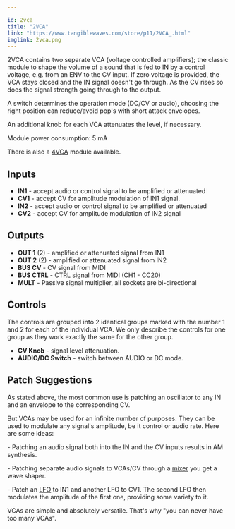 ```yaml
---

id: 2vca
title: "2VCA"
link: "https://www.tangiblewaves.com/store/p11/2VCA_.html"
imglink: 2vca.png
---
```





2VCA contains two separate VCA (voltage controlled amplifiers); the classic module to shape the volume of a sound that is fed to IN by a control voltage, e.g. from an ENV to the CV input. If zero voltage is provided, the VCA stays closed and the IN signal doesn't go through. As the CV rises so does the signal strength going through to the output.

A switch determines the operation mode (DC/CV or audio), choosing the right position can reduce/avoid pop's with short attack envelopes.

An additional knob for each VCA attenuates the level, if necessary.​

Module power consumption: 5 mA

There is also a [4VCA](https://wiki.aemodular.com/pmwiki.php/AeManual/4VCA) module available.

## Inputs

*   **IN1** - accept audio or control signal to be amplified or attenuated
*   **CV1** - accept CV for amplitude modulation of IN1 signal.
*   **IN2** - accept audio or control signal to be amplified or attenuated
*   **CV2** - accept CV for amplitude modulation of IN2 signal

## Outputs

*   **OUT 1** (2) - amplified or attenuated signal from IN1
*   **OUT 2** (2) - amplified or attenuated signal from IN2
*   **BUS CV** - CV signal from MIDI
*   **BUS CTRL** - CTRL signal from MIDI (CH1 - CC20)
*   **MULT** - Passive signal multiplier, all sockets are bi-directional

## Controls

The controls are grouped into 2 identical groups marked with the number 1 and 2 for each of the individual VCA. We only describe the controls for one group as they work exactly the same for the other group.

*   **CV Knob** - signal level attenuation.
*   **AUDIO/DC Switch** - switch between AUDIO or DC mode.

## Patch Suggestions

As stated above, the most common use is patching an oscillator to any IN and an envelope to the corresponding CV.

But VCAs may be used for an infinite number of purposes. They can be used to modulate any signal's amplitude, be it control or audio rate. Here are some ideas:

\- Patching an audio signal both into the IN and the CV inputs results in AM synthesis.

\- Patching separate audio signals to VCAs/CV through a [mixer](https://wiki.aemodular.com/pmwiki.php/AeManual/4ATTMIX) you get a wave shaper.

\- Patch an [LFO](https://wiki.aemodular.com/pmwiki.php/AeManual/2LFO) to IN1 and another LFO to CV1. The second LFO then modulates the amplitude of the first one, providing some variety to it.

VCAs are simple and absolutely versatile. That's why "you can never have too many VCAs".


